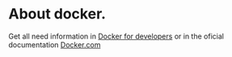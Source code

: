 # About docker.

Get all need information in [Docker for developers](https://github.com/celsonery/docker-para-desenvolvedores)
or in the oficial documentation [Docker.com](https://www.docker.com/)